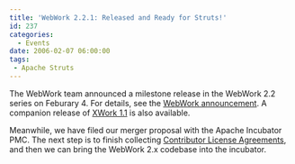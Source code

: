 ```yaml
---
title: 'WebWork 2.2.1: Released and Ready for Struts!'
id: 237
categories:
  - Events
date: 2006-02-07 06:00:00
tags:
 - Apache Struts
---
```


The WebWork team announced a milestone release in the WebWork 2.2 series on Feburary 4\. For details, see the [WebWork announcement](http://blogs.opensymphony.com/webwork/2006/02/webwork_221_released.html). A companion release of [XWork 1.1](http://forums.opensymphony.com/thread.jspa?threadID=16919&amp;tstart=0) is also available.

Meanwhile, we have filed our merger proposal with the Apache Incubator PMC. The next step is to finish collecting [Contributor License Agreements](http://apache.org/licenses/), and then we can bring the WebWork 2.x codebase into the incubator.